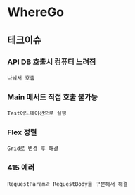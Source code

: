 # WhereGo

## 테크이슈

### API DB 호출시 컴퓨터 느려짐
	나눠서 호출

### Main 메서드 직접 호출 불가능
	Test어노테이션으로 실행
	
### Flex 정렬
	Grid로 변경 후 해결
	
### 415 에러
	RequestParam과 RequestBody를 구분해서 해결